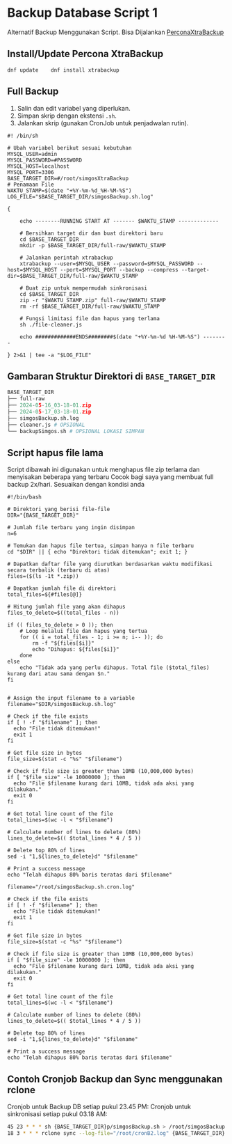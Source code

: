 # Backup Database Script 1

Alternatif Backup Menggunakan Script. Bisa Dijalankan
[PerconaXtraBackup](https://docs.percona.com/percona-xtrabackup/8.0/)

## Install/Update Percona XtraBackup

    dnf update    dnf install xtrabackup

## Full Backup

1. Salin dan edit variabel yang diperlukan.
2. Simpan skrip dengan ekstensi `.sh`.
3. Jalankan skrip (gunakan CronJob untuk penjadwalan rutin).

```shell
#! /bin/sh

# Ubah variabel berikut sesuai kebutuhan
MYSQL_USER=admin
MYSQL_PASSWORD=#PASSWORD
MYSQL_HOST=localhost
MYSQL_PORT=3306
BASE_TARGET_DIR=#/root/simgosXtraBackup
# Penamaan File
WAKTU_STAMP=$(date "+%Y-%m-%d_%H-%M-%S")
LOG_FILE="$BASE_TARGET_DIR/simgosBackup.sh.log"

{

    echo --------RUNNING START AT ------- $WAKTU_STAMP -------------

    # Bersihkan target dir dan buat direktori baru
    cd $BASE_TARGET_DIR
    mkdir -p $BASE_TARGET_DIR/full-raw/$WAKTU_STAMP

    # Jalankan perintah xtrabackup
    xtrabackup --user=$MYSQL_USER --password=$MYSQL_PASSWORD --host=$MYSQL_HOST --port=$MYSQL_PORT --backup --compress --target-dir=$BASE_TARGET_DIR/full-raw/$WAKTU_STAMP

    # Buat zip untuk mempermudah sinkronisasi
    cd $BASE_TARGET_DIR
    zip -r "$WAKTU_STAMP.zip" full-raw/$WAKTU_STAMP
    rm -rf $BASE_TARGET_DIR/full-raw/$WAKTU_STAMP

    # Fungsi limitasi file dan hapus yang terlama
    sh ./file-cleaner.js

    echo #############ENDS########$(date "+%Y-%m-%d %H-%M-%S") --------

} 2>&1 | tee -a "$LOG_FILE"
```

## Gambaran Struktur Direktori di `BASE_TARGET_DIR`

```python
BASE_TARGET_DIR
├── full-raw
├── 2024-05-16_03-18-01.zip
├── 2024-05-17_03-18-01.zip
├── simgosBackup.sh.log
├── cleaner.js # OPSIONAL
└── backupSimgos.sh # OPSIONAL LOKASI SIMPAN
```

## Script hapus file lama

Script dibawah ini digunakan untuk menghapus file zip terlama dan menyisakan beberapa yang terbaru
Cocok bagi saya yang membuat full backup 2x/hari. Sesuaikan dengan kondisi anda

```shell
#!/bin/bash

# Direktori yang berisi file-file
DIR="{BASE_TARGET_DIR}"

# Jumlah file terbaru yang ingin disimpan
n=6

# Temukan dan hapus file tertua, simpan hanya n file terbaru
cd "$DIR" || { echo "Direktori tidak ditemukan"; exit 1; }

# Dapatkan daftar file yang diurutkan berdasarkan waktu modifikasi secara terbalik (terbaru di atas)
files=($(ls -1t *.zip))

# Dapatkan jumlah file di direktori
total_files=${#files[@]}

# Hitung jumlah file yang akan dihapus
files_to_delete=$((total_files - n))

if (( files_to_delete > 0 )); then
    # Loop melalui file dan hapus yang tertua
    for (( i = total_files - 1; i >= n; i-- )); do
        rm -f "${files[$i]}"
        echo "Dihapus: ${files[$i]}"
    done
else
    echo "Tidak ada yang perlu dihapus. Total file ($total_files) kurang dari atau sama dengan $n."
fi


# Assign the input filename to a variable
filename="$DIR/simgosBackup.sh.log"

# Check if the file exists
if [ ! -f "$filename" ]; then
  echo "File tidak ditemukan!"
  exit 1
fi

# Get file size in bytes
file_size=$(stat -c "%s" "$filename")

# Check if file size is greater than 10MB (10,000,000 bytes)
if [ "$file_size" -le 10000000 ]; then
  echo "File $filename kurang dari 10MB, tidak ada aksi yang dilakukan."
  exit 0
fi

# Get total line count of the file
total_lines=$(wc -l < "$filename")

# Calculate number of lines to delete (80%)
lines_to_delete=$(( $total_lines * 4 / 5 ))

# Delete top 80% of lines
sed -i "1,${lines_to_delete}d" "$filename"

# Print a success message
echo "Telah dihapus 80% baris teratas dari $filename"

filename="/root/simgosBackup.sh.cron.log"

# Check if the file exists
if [ ! -f "$filename" ]; then
  echo "File tidak ditemukan!"
  exit 1
fi

# Get file size in bytes
file_size=$(stat -c "%s" "$filename")

# Check if file size is greater than 10MB (10,000,000 bytes)
if [ "$file_size" -le 10000000 ]; then
  echo "File $filename kurang dari 10MB, tidak ada aksi yang dilakukan."
  exit 0
fi

# Get total line count of the file
total_lines=$(wc -l < "$filename")

# Calculate number of lines to delete (80%)
lines_to_delete=$(( $total_lines * 4 / 5 ))

# Delete top 80% of lines
sed -i "1,${lines_to_delete}d" "$filename"

# Print a success message
echo "Telah dihapus 80% baris teratas dari $filename"
```

## Contoh Cronjob Backup dan Sync menggunakan rclone

Cronjob untuk Backup DB setiap pukul 23.45 PM:
Cronjob untuk sinkronisasi setiap pukul 03.18 AM:

```bash
45 23 * * * sh {BASE_TARGET_DIR}p/simgosBackup.sh > /root/simgosBackup.sh.cron.log
18 3 * * * rclone sync --log-file="/root/cronB2.log" {BASE_TARGET_DIR} {NAMA_RCLONE_INSTANCE}:/{NAMA_BUCKET}
```
